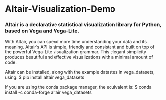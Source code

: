 # Altair-Visualization-Demo
### Altair is a declarative statistical visualization library for Python, based on Vega and Vega-Lite.

With Altair, you can spend more time understanding your data and its meaning. Altair’s API is simple, friendly and consistent and built on top of the powerful Vega-Lite visualization grammar. This elegant simplicity produces beautiful and effective visualizations with a minimal amount of code.

Altair can be installed, along with the example datastes in vega_datasets, using:
$ pip install altair vega_datasets

If you are using the conda package manager, the equivalent is:
$ conda install -c conda-forge altair vega_datasets
